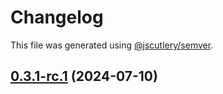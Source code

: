 # Changelog

This file was generated using [@jscutlery/semver](https://github.com/jscutlery/semver).

## [0.3.1-rc.1](https://github.com/Sitecore-PD/sitecore.cloudsdk.js/compare/utils-0.3.1-rc.0...utils-0.3.1-rc.1) (2024-07-10)

